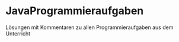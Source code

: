 # JavaProgrammieraufgaben
 Lösungen mit Kommentaren zu allen Programmieraufgaben aus dem Unterricht
